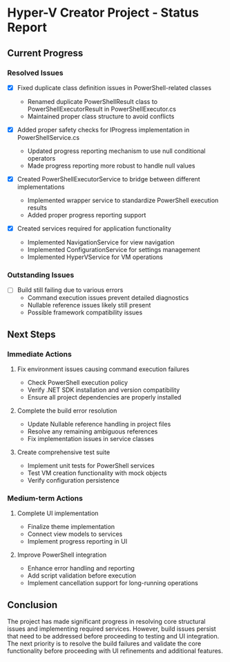 # Hyper-V Creator Project - Status Report

## Current Progress

### Resolved Issues
- [x] Fixed duplicate class definition issues in PowerShell-related classes
  - Renamed duplicate PowerShellResult class to PowerShellExecutorResult in PowerShellExecutor.cs
  - Maintained proper class structure to avoid conflicts

- [x] Added proper safety checks for IProgress implementation in PowerShellService.cs
  - Updated progress reporting mechanism to use null conditional operators
  - Made progress reporting more robust to handle null values

- [x] Created PowerShellExecutorService to bridge between different implementations
  - Implemented wrapper service to standardize PowerShell execution results
  - Added proper progress reporting support

- [x] Created services required for application functionality
  - Implemented NavigationService for view navigation
  - Implemented ConfigurationService for settings management
  - Implemented HyperVService for VM operations

### Outstanding Issues
- [ ] Build still failing due to various errors
  - Command execution issues prevent detailed diagnostics
  - Nullable reference issues likely still present
  - Possible framework compatibility issues

## Next Steps

### Immediate Actions
1. Fix environment issues causing command execution failures
   - Check PowerShell execution policy
   - Verify .NET SDK installation and version compatibility
   - Ensure all project dependencies are properly installed

2. Complete the build error resolution
   - Update Nullable reference handling in project files
   - Resolve any remaining ambiguous references
   - Fix implementation issues in service classes

3. Create comprehensive test suite
   - Implement unit tests for PowerShell services
   - Test VM creation functionality with mock objects
   - Verify configuration persistence

### Medium-term Actions
1. Complete UI implementation
   - Finalize theme implementation
   - Connect view models to services
   - Implement progress reporting in UI

2. Improve PowerShell integration
   - Enhance error handling and reporting
   - Add script validation before execution
   - Implement cancellation support for long-running operations

## Conclusion
The project has made significant progress in resolving core structural issues and implementing required services. However, build issues persist that need to be addressed before proceeding to testing and UI integration. The next priority is to resolve the build failures and validate the core functionality before proceeding with UI refinements and additional features. 